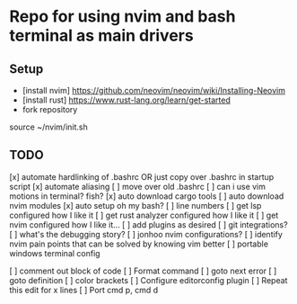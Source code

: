# Repo for using nvim and bash terminal as main drivers

## Setup

- [install nvim] https://github.com/neovim/neovim/wiki/Installing-Neovim
- [install rust] https://www.rust-lang.org/learn/get-started
- fork repository

source ~/nvim/init.sh

## TODO
[x] automate hardlinking of .bashrc OR just copy over .bashrc in startup script
[x] automate aliasing
[ ] move over old .bashrc
[ ] can i use vim motions in terminal? fish?
[x] auto download cargo tools
[ ] auto download nvim modules
[x] auto setup oh my bash?
[ ] line numbers
[ ] get lsp configured how I like it
[ ] get rust analyzer configured how I like it
[ ] get nvim configured how I like it...
[ ] add plugins as desired
[ ] git integrations?
[ ] what's the debugging story?
[ ] jonhoo nvim configurations?
[ ] identify nvim pain points that can be solved by knowing vim better
[ ] portable windows terminal config 

[ ] comment out block of code
[ ] Format command
[ ] goto next error
[ ] goto definition
[ ] color brackets
[ ] Configure editorconfig plugin
[ ] Repeat this edit for x lines
[ ] Port cmd p, cmd d
